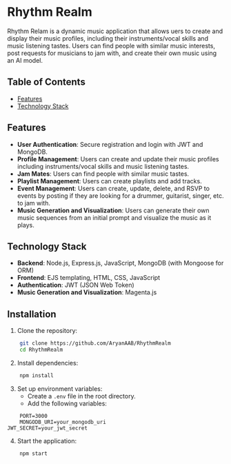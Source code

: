 # Rhythm Realm

Rhythm Relam is a dynamic music application that allows uers to create and display their music profiles, including their instruments/vocal skills and music listening tastes. Users can find people with similar music interests, post requests for musicians to jam with, and create their own music using an AI model.

## Table of Contents

- [Features](#features)
- [Technology Stack](#technology-stack)

## Features

- **User Authentication**: Secure registration and login with JWT and MongoDB.
- **Profile Management**: Users can create and update their music profiles including instruments/vocal skills and music listening tastes. 
- **Jam Mates**: Users can find people with similar music tastes.
- **Playlist Management**: Users can create playlists and add tracks.
- **Event Management**: Users can create, update, delete, and RSVP to events by posting if they are looking for a drummer, guitarist, singer, etc. to jam with.
- **Music Generation and Visualization**: Users can generate their own music sequences from an initial prompt and visualize the music as it plays.

## Technology Stack

- **Backend**: Node.js, Express.js, JavaScript, MongoDB (with Mongoose for ORM)
- **Frontend**: EJS templating, HTML, CSS, JavaScript
- **Authentication**: JWT (JSON Web Token)
- **Music Generation and Visualization**: Magenta.js

## Installation

1. Clone the repository: 
```bash
    git clone https://github.com/AryanAAB/RhythmRealm
    cd RhythmRealm
```

2. Install dependencies:
```bash
    npm install
```

3. Set up environment variables:
    - Create a `.env` file in the root directory.
    - Add the following variables:
```plaintext
    PORT=3000
    MONGODB_URI=your_mongodb_uri
JWT_SECRET=your_jwt_secret
```

4. Start the application: 
```bash
    npm start
```